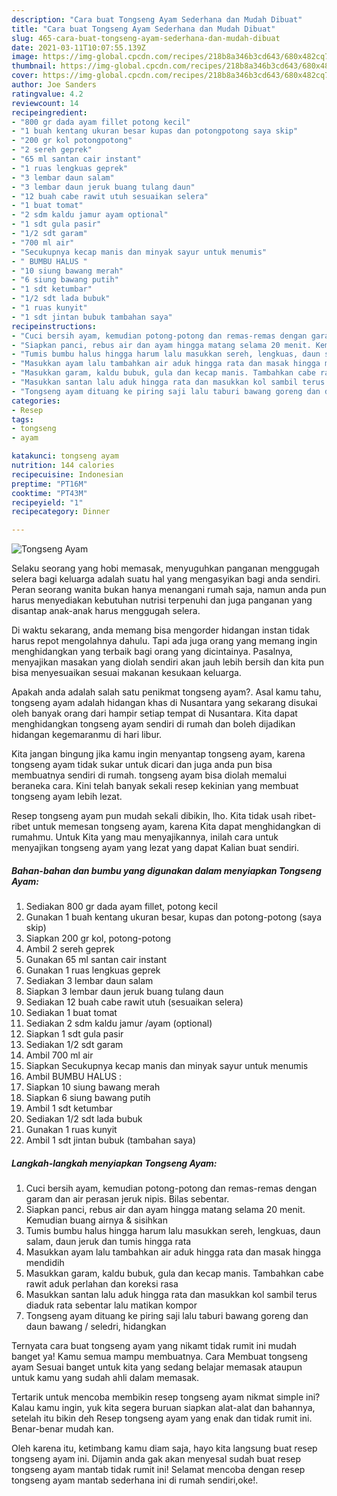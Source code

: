 ```yaml
---
description: "Cara buat Tongseng Ayam Sederhana dan Mudah Dibuat"
title: "Cara buat Tongseng Ayam Sederhana dan Mudah Dibuat"
slug: 465-cara-buat-tongseng-ayam-sederhana-dan-mudah-dibuat
date: 2021-03-11T10:07:55.139Z
image: https://img-global.cpcdn.com/recipes/218b8a346b3cd643/680x482cq70/tongseng-ayam-foto-resep-utama.jpg
thumbnail: https://img-global.cpcdn.com/recipes/218b8a346b3cd643/680x482cq70/tongseng-ayam-foto-resep-utama.jpg
cover: https://img-global.cpcdn.com/recipes/218b8a346b3cd643/680x482cq70/tongseng-ayam-foto-resep-utama.jpg
author: Joe Sanders
ratingvalue: 4.2
reviewcount: 14
recipeingredient:
- "800 gr dada ayam fillet potong kecil"
- "1 buah kentang ukuran besar kupas dan potongpotong saya skip"
- "200 gr kol potongpotong"
- "2 sereh geprek"
- "65 ml santan cair instant"
- "1 ruas lengkuas geprek"
- "3 lembar daun salam"
- "3 lembar daun jeruk buang tulang daun"
- "12 buah cabe rawit utuh sesuaikan selera"
- "1 buat tomat"
- "2 sdm kaldu jamur ayam optional"
- "1 sdt gula pasir"
- "1/2 sdt garam"
- "700 ml air"
- "Secukupnya kecap manis dan minyak sayur untuk menumis"
- " BUMBU HALUS "
- "10 siung bawang merah"
- "6 siung bawang putih"
- "1 sdt ketumbar"
- "1/2 sdt lada bubuk"
- "1 ruas kunyit"
- "1 sdt jintan bubuk tambahan saya"
recipeinstructions:
- "Cuci bersih ayam, kemudian potong-potong dan remas-remas dengan garam dan air perasan jeruk nipis. Bilas sebentar."
- "Siapkan panci, rebus air dan ayam hingga matang selama 20 menit. Kemudian buang airnya &amp; sisihkan"
- "Tumis bumbu halus hingga harum lalu masukkan sereh, lengkuas, daun salam, daun jeruk dan tumis hingga rata"
- "Masukkan ayam lalu tambahkan air aduk hingga rata dan masak hingga mendidih"
- "Masukkan garam, kaldu bubuk, gula dan kecap manis. Tambahkan cabe rawit aduk perlahan dan koreksi rasa"
- "Masukkan santan lalu aduk hingga rata dan masukkan kol sambil terus diaduk rata sebentar lalu matikan kompor"
- "Tongseng ayam dituang ke piring saji lalu taburi bawang goreng dan daun bawang / seledri, hidangkan"
categories:
- Resep
tags:
- tongseng
- ayam

katakunci: tongseng ayam 
nutrition: 144 calories
recipecuisine: Indonesian
preptime: "PT16M"
cooktime: "PT43M"
recipeyield: "1"
recipecategory: Dinner

---
```



![Tongseng Ayam](https://img-global.cpcdn.com/recipes/218b8a346b3cd643/680x482cq70/tongseng-ayam-foto-resep-utama.jpg)

Selaku seorang yang hobi memasak, menyuguhkan panganan menggugah selera bagi keluarga adalah suatu hal yang mengasyikan bagi anda sendiri. Peran seorang  wanita bukan hanya menangani rumah saja, namun anda pun harus menyediakan kebutuhan nutrisi terpenuhi dan juga panganan yang disantap anak-anak harus menggugah selera.

Di waktu  sekarang, anda memang bisa mengorder hidangan instan tidak harus repot mengolahnya dahulu. Tapi ada juga orang yang memang ingin menghidangkan yang terbaik bagi orang yang dicintainya. Pasalnya, menyajikan masakan yang diolah sendiri akan jauh lebih bersih dan kita pun bisa menyesuaikan sesuai makanan kesukaan keluarga. 



Apakah anda adalah salah satu penikmat tongseng ayam?. Asal kamu tahu, tongseng ayam adalah hidangan khas di Nusantara yang sekarang disukai oleh banyak orang dari hampir setiap tempat di Nusantara. Kita dapat menghidangkan tongseng ayam sendiri di rumah dan boleh dijadikan hidangan kegemaranmu di hari libur.

Kita jangan bingung jika kamu ingin menyantap tongseng ayam, karena tongseng ayam tidak sukar untuk dicari dan juga anda pun bisa membuatnya sendiri di rumah. tongseng ayam bisa diolah memalui beraneka cara. Kini telah banyak sekali resep kekinian yang membuat tongseng ayam lebih lezat.

Resep tongseng ayam pun mudah sekali dibikin, lho. Kita tidak usah ribet-ribet untuk memesan tongseng ayam, karena Kita dapat menghidangkan di rumahmu. Untuk Kita yang mau menyajikannya, inilah cara untuk menyajikan tongseng ayam yang lezat yang dapat Kalian buat sendiri.

<!--inarticleads1-->

##### Bahan-bahan dan bumbu yang digunakan dalam menyiapkan Tongseng Ayam:

1. Sediakan 800 gr dada ayam fillet, potong kecil
1. Gunakan 1 buah kentang ukuran besar, kupas dan potong-potong (saya skip)
1. Siapkan 200 gr kol, potong-potong
1. Ambil 2 sereh geprek
1. Gunakan 65 ml santan cair instant
1. Gunakan 1 ruas lengkuas geprek
1. Sediakan 3 lembar daun salam
1. Siapkan 3 lembar daun jeruk buang tulang daun
1. Sediakan 12 buah cabe rawit utuh (sesuaikan selera)
1. Sediakan 1 buat tomat
1. Sediakan 2 sdm kaldu jamur /ayam (optional)
1. Siapkan 1 sdt gula pasir
1. Sediakan 1/2 sdt garam
1. Ambil 700 ml air
1. Siapkan Secukupnya kecap manis dan minyak sayur untuk menumis
1. Ambil  BUMBU HALUS :
1. Siapkan 10 siung bawang merah
1. Siapkan 6 siung bawang putih
1. Ambil 1 sdt ketumbar
1. Sediakan 1/2 sdt lada bubuk
1. Gunakan 1 ruas kunyit
1. Ambil 1 sdt jintan bubuk (tambahan saya)




<!--inarticleads2-->

##### Langkah-langkah menyiapkan Tongseng Ayam:

1. Cuci bersih ayam, kemudian potong-potong dan remas-remas dengan garam dan air perasan jeruk nipis. Bilas sebentar.
1. Siapkan panci, rebus air dan ayam hingga matang selama 20 menit. Kemudian buang airnya &amp; sisihkan
1. Tumis bumbu halus hingga harum lalu masukkan sereh, lengkuas, daun salam, daun jeruk dan tumis hingga rata
1. Masukkan ayam lalu tambahkan air aduk hingga rata dan masak hingga mendidih
1. Masukkan garam, kaldu bubuk, gula dan kecap manis. Tambahkan cabe rawit aduk perlahan dan koreksi rasa
1. Masukkan santan lalu aduk hingga rata dan masukkan kol sambil terus diaduk rata sebentar lalu matikan kompor
1. Tongseng ayam dituang ke piring saji lalu taburi bawang goreng dan daun bawang / seledri, hidangkan




Ternyata cara buat tongseng ayam yang nikamt tidak rumit ini mudah banget ya! Kamu semua mampu membuatnya. Cara Membuat tongseng ayam Sesuai banget untuk kita yang sedang belajar memasak ataupun untuk kamu yang sudah ahli dalam memasak.

Tertarik untuk mencoba membikin resep tongseng ayam nikmat simple ini? Kalau kamu ingin, yuk kita segera buruan siapkan alat-alat dan bahannya, setelah itu bikin deh Resep tongseng ayam yang enak dan tidak rumit ini. Benar-benar mudah kan. 

Oleh karena itu, ketimbang kamu diam saja, hayo kita langsung buat resep tongseng ayam ini. Dijamin anda gak akan menyesal sudah buat resep tongseng ayam mantab tidak rumit ini! Selamat mencoba dengan resep tongseng ayam mantab sederhana ini di rumah sendiri,oke!.

